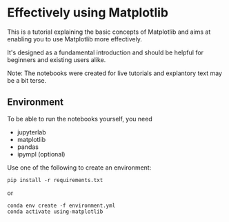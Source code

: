 # Effectively using Matplotlib

This is a tutorial explaining the basic concepts of Matplotlib and aims at enabling you to use Matplotlib more effectively.

It's designed as a fundamental introduction and should be helpful for beginners and existing users alike.

Note: The notebooks were created for live tutorials and explantory text may be a bit terse.


## Environment

To be able to run the notebooks yourself, you need

- jupyterlab
- matplotlib
- pandas
- ipympl (optional)

Use one of the following to create an environment:

```
pip install -r requirements.txt
```

or 

```
conda env create -f environment.yml
conda activate using-matplotlib
```
